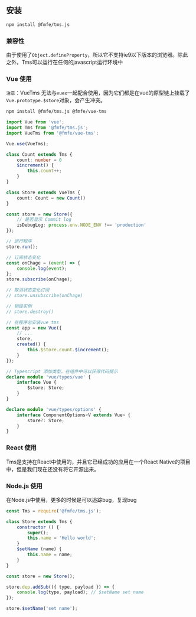 ## 安装

```bash
npm install @fmfe/tms.js
```

### 兼容性
由于使用了`Object.defineProperty`，所以它不支持ie9以下版本的浏览器。除此之外，Tms可以运行在任何的javascript运行环境中


### Vue 使用
`注意`：VueTms 无法与`vuex`一起配合使用，因为它们都是在vue的原型链上挂载了`Vue.prototype.$store`对象，会产生冲突。
```bash
npm install @fmfe/tms.js @fmfe/vue-tms
```
```typescript
import Vue from 'vue';
import Tms from '@fmfe/tms.js';
import VueTms from '@fmfe/vue-tms';

Vue.use(VueTms);

class Count extends Tms {
    count: number = 0
    $increment() {
        this.count++;
    }
}

class Store extends VueTms {
    count: Count = new Count()
}

const store = new Store({
    // 是否显示 Commit log
    isDebugLog: process.env.NODE_ENV !== 'production'
});

// 运行程序
store.run();

// 订阅状态变化
const onChage = (event) => {
    console.log(event);
};
store.subscribe(onChage);

// 取消状态变化订阅
// store.unsubscribe(onChage)

// 销毁实例
// store.destroy()

// 在程序总安装vue tms
const app = new Vue({
    // ...
    store,
    created() {
        this.$store.count.$increment();
    }
});

// Typescript 添加类型，在组件中可以获得代码提示
declare module 'vue/types/vue' {
    interface Vue {
        $store: Store;
    }
}

declare module 'vue/types/options' {
    interface ComponentOptions<V extends Vue> {
        store?: Store;
    }
}
```

### React 使用
Tms是支持在React中使用的，并且它已经成功的应用在一个React Native的项目中，但是我们现在还没有将它开源出来。

### Node.js 使用
在Node.js中使用，更多的时候是可以追踪bug，复现bug
```javascript
const Tms = require('@fmfe/tms.js');

class Store extends Tms {
    constructor () {
        super();
        this.name = 'Hello world';
    }
    $setName (name) {
        this.name = name;
    }
}

const store = new Store();

store.dep.addSub(({ type, payload }) => {
    console.log(type, payload); // $setName set name
});

store.$setName('set name');

```